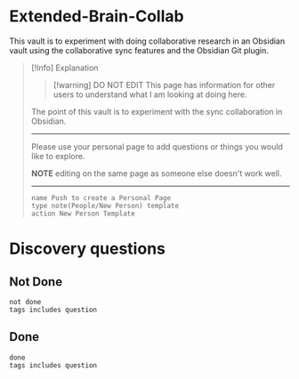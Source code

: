 # Extended-Brain-Collab

This vault is to experiment with doing collaborative research in an Obsidian vault using the collaborative sync features and the Obsidian Git plugin.


> [!Info] Explanation
> 
>> [!warning] DO NOT EDIT
>> This page has information for other users to understand what I am looking at doing here. 
> 
> The point of this vault is to experiment with the sync collaboration in Obsidian.
> 
> ---
> 
> Please use your personal page to add questions or things you would like to explore.
> 
> **NOTE** editing on the same page as someone else doesn't work well.
> 
> ---
> 
> ```button
> name Push to create a Personal Page
> type note(People/New Person) template
> action New Person Template
> ```




# Discovery questions

## Not Done

```tasks
not done
tags includes question
```

## Done

```tasks
done
tags includes question
```